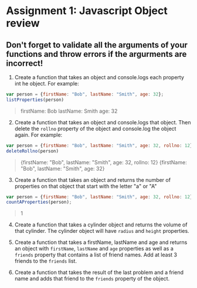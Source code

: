 # Assignment 1: Javascript Object review
## Don't forget to validate all the arguments of your functions and throw errors if the argurments are incorrect!
1. Create a function that takes an object and console.logs each property int he object. For example:
```js
var person = {firstName: "Bob", lastName: "Smith", age: 32};
listProperties(person)
```
> firstName: Bob
> lastName: Smith
> age: 32
2. Create a function that takes an object and console.logs that object. Then delete the `rollno` property of the object and console.log the object again. For example:
```js
var person = {firstName: "Bob", lastName: "Smith", age: 32, rollno: 12};
deleteRollno(person)
```
> {firstName: "Bob", lastName: "Smith", age: 32, rollno: 12}
> {firstName: "Bob", lastName: "Smith", age: 32}
3. Create a function that takes an object and returns the number of properties on that object that start with the letter "a" or "A"
```js
var person = {firstName: "Bob", lastName: "Smith", age: 32, rollno: 12};
countAProperties(person);
```
> 1
4. Create a function that takes a cylinder object and returns the volume of that cylinder. The cylinder object will have `radius` and `height` properties.

4. Create a function that takes a firstName, lastName and age and returns an object with `firstName`, `lastName` and `age` properties as well as a `friends` property that contains a list of friend names. Add at least 3 friends to the `friends` list.

5. Create a function that takes the result of the last problem and a friend name and adds that friend to the `friends` property of the object.